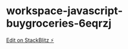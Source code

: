 # workspace-javascript-buygroceries-6eqrzj

[Edit on StackBlitz ⚡️](https://stackblitz.com/edit/workspace-javascript-buygroceries-6eqrzj)